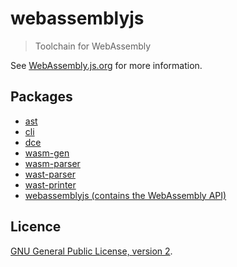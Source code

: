 # webassemblyjs

> Toolchain for WebAssembly

See [WebAssembly.js.org](https://webassembly.js.org) for more information.

## Packages

- [ast](https://github.com/xtuc/webassemblyjs/tree/master/packages/ast)
- [cli](https://github.com/xtuc/webassemblyjs/tree/master/packages/cli)
- [dce](https://github.com/xtuc/webassemblyjs/tree/master/packages/dce)
- [wasm-gen](https://github.com/xtuc/webassemblyjs/tree/master/packages/wasm-gen)
- [wasm-parser](https://github.com/xtuc/webassemblyjs/tree/master/packages/wasm-parser)
- [wast-parser](https://github.com/xtuc/webassemblyjs/tree/master/packages/wast-parser)
- [wast-printer](https://github.com/xtuc/webassemblyjs/tree/master/packages/wast-printer)
- [webassemblyjs (contains the WebAssembly API)](https://github.com/xtuc/webassemblyjs/tree/master/packages/webassemblyjs)

## Licence

[GNU General Public License, version 2](https://www.gnu.org/licenses/old-licenses/gpl-2.0.en.html).
